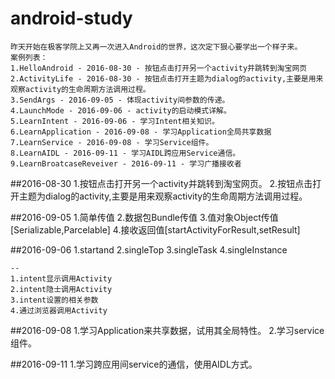# android-study
	昨天开始在极客学院上又再一次进入Android的世界，这次定下狠心要学出一个样子来。
	案例列表：
	1.HelloAndroid - 2016-08-30 - 按钮点击打开另一个activity并跳转到淘宝网页
	2.ActivityLife - 2016-08-30 - 按钮点击打开主题为dialog的activity,主要是用来观察activity的生命周期方法调用过程。
	3.SendArgs - 2016-09-05 - 体现activity间参数的传递。
	4.LaunchMode - 2016-09-06 - activity的启动模式详解。
	5.LearnIntent - 2016-09-06 - 学习Intent相关知识。
	6.LearnApplication - 2016-09-08 - 学习Application全局共享数据
	7.LearnService - 2016-09-08 - 学习Service组件。
	8.LearnAIDL - 2016-09-11 - 学习AIDL跨应用Service通信。
	9.LearnBroatcaseReveiver - 2016-09-11 - 学习广播接收者
##2016-08-30
	1.按钮点击打开另一个activity并跳转到淘宝网页。
	2.按钮点击打开主题为dialog的activity,主要是用来观察activity的生命周期方法调用过程。
	
##2016-09-05
	1.简单传值
	2.数据包Bundle传值
	3.值对象Object传值[Serializable,Parcelable]
	4.接收返回值[startActivityForResult,setResult]

##2016-09-06
	1.startand
	2.singleTop
	3.singleTask
	4.singleInstance
	
	--
	1.intent显示调用Activity
	2.intent隐士调用Activity
	3.intent设置的相关参数
	4.通过浏览器调用Activity

##2016-09-08
	1.学习Application来共享数据，试用其全局特性。
	2.学习service组件。

##2016-09-11
	1.学习跨应用间service的通信，使用AIDL方式。

	